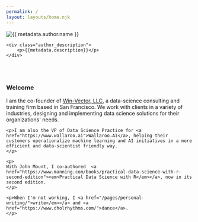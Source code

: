 ```yaml
---
permalink: /
layout: layouts/home.njk
---
```



<div class="padded_author_container">
    <img src="{{ metadata.author.avatar }}" alt="{{ metadata.author.name }}">

    <div class="author_description">
        <p>{{metadata.description}}</p>
    </div>
</div>

<br>
<br>

<div class="message-box">
    <h3>Welcome</h3>
    <p>
    I am the co-founder of <a href="https://win-vector.com/">Win-Vector, LLC</a>, a data-science consulting and training firm based in San Francisco. We work with clients in a variety of industries, designing and implementing data science solutions for their organizations' needs.</p> 
    
    <p>I am also the VP of Data Science Practice for <a href="https://www.wallaroo.ai">Wallaroo.AI</a>, helping their customers operationalize machine learning and AI initiatives in a more efficient and data-scientist friendly way.
    </p>

    <p>
    With John Mount, I co-authored  <a href="https://www.manning.com/books/practical-data-science-with-r-second-edition"><em>Practical Data Science with R</em></a>, now in its second edition.
    </p>

    <p>When I'm not working, I <a href="/pages/personal-writing/">write</em></a> and <a href="https://www.dholrhythms.com/">dance</a>.
    </p>

</div>

